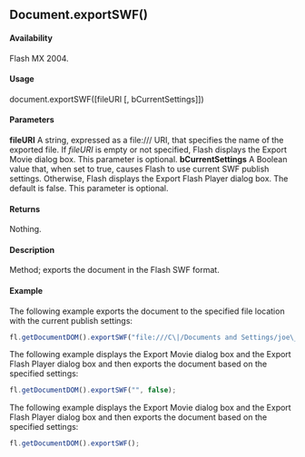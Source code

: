 ## Document.exportSWF()

#### Availability

Flash MX 2004.

#### Usage

document.exportSWF([fileURI [, bCurrentSettings]])

#### Parameters

**fileURI** A string, expressed as a file:/// URI, that specifies the name of the exported file. If *fileURI* is empty or not specified, Flash displays the Export Movie dialog box. This parameter is optional.
**bCurrentSettings** A Boolean value that, when set to true, causes Flash to use current SWF publish settings. Otherwise, Flash displays the Export Flash Player dialog box. The default is false. This parameter is optional.

#### Returns

Nothing.

#### Description

Method; exports the document in the Flash SWF format.

#### Example

The following example exports the document to the specified file location with the current publish settings:

```javascript
fl.getDocumentDOM().exportSWF("file:///C\|/Documents and Settings/joe\_user/Desktop/qwerty.swf", true);
```

The following example displays the Export Movie dialog box and the Export Flash Player dialog box and then exports the document based on the specified settings:

```javascript
fl.getDocumentDOM().exportSWF("", false);
```

The following example displays the Export Movie dialog box and the Export Flash Player dialog box and then exports the document based on the specified settings:

```javascript
fl.getDocumentDOM().exportSWF();

```
